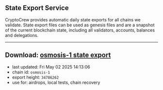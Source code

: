 ## State Export Service
CryptoCrew provides automatic daily state exports for all chains we validate. State export files can be used as genesis files and are a snapshot of the current blockchain state, including all validators, accounts, balances and delegations.

---
**Download: [osmosis-1 state export](https://dl-eu2.ccvalidators.com/SERVICE/osmosis/osmosis-1_export_34786262.json)**
---

- last updated: Fri May 02 2025 14:13:06
- chain id: `osmosis-1`
- export height: `34786262`
- use for: airdrops, local tests, chain recovery
